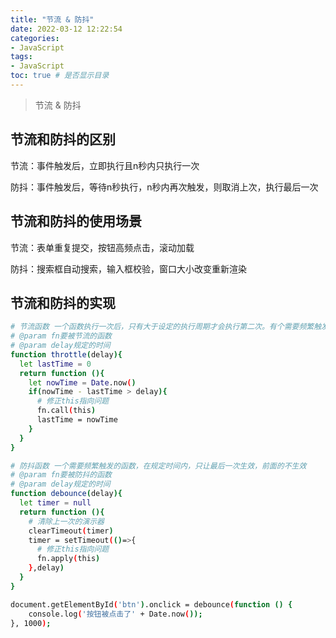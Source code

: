 ```yaml
---
title: "节流 & 防抖"
date: 2022-03-12 12:22:54
categories:
- JavaScript
tags:
- JavaScript
toc: true # 是否显示目录
---
```


> 节流 & 防抖 

<!-- more -->

## 节流和防抖的区别

节流：事件触发后，立即执行且n秒内只执行一次

防抖：事件触发后，等待n秒执行，n秒内再次触发，则取消上次，执行最后一次

## 节流和防抖的使用场景

节流：表单重复提交，按钮高频点击，滚动加载

防抖：搜索框自动搜索，输入框校验，窗口大小改变重新渲染

## 节流和防抖的实现

```bash
# 节流函数 一个函数执行一次后，只有大于设定的执行周期才会执行第二次。有个需要频繁触发的函数，出于优化性能的角度，在规定时间内，只让函数触发的第一次生效，后面的不生效。
# @param fn要被节流的函数
# @param delay规定的时间
function throttle(delay){
  let lastTime = 0
  return function (){
    let nowTime = Date.now()
    if(nowTime - lastTime > delay){
      # 修正this指向问题
      fn.call(this)
      lastTime = nowTime
    }
  }
}

```
```bash
# 防抖函数 一个需要频繁触发的函数，在规定时间内，只让最后一次生效，前面的不生效
# @param fn要被防抖的函数
# @param delay规定的时间
function debounce(delay){
  let timer = null
  return function (){
    # 清除上一次的演示器
    clearTimeout(timer)
    timer = setTimeout(()=>{
      # 修正this指向问题
      fn.apply(this)
    },delay)
  }
}

document.getElementById('btn').onclick = debounce(function () {
    console.log('按钮被点击了' + Date.now());
}, 1000);

```



